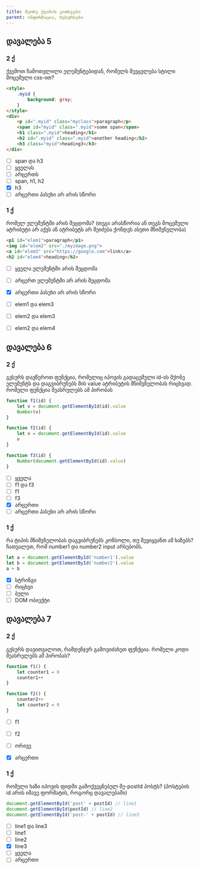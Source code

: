 ```yaml
---
title: მეორე ქვიზის კითხვები
parent: ინფორმაცია, რესურსები
---
```


## დავალება 5
### 2 ქ

ქვემოთ ჩამოთვლილი ელემენტებიდან, რომელს შეეცვლება სტილი მოცემული css-ით?

```html
<style>
	.myid {
		background: gray;
	}
</style>
<div>
	<p id=".myid" class="myclass">paragraph</p>
	<span id="myid" class=".myid">some span</span>
	<h1 class=".myid">heading</h1>
	<h2 id=".myid" class=".myid">another heading</h2>
	<h3 class="myid">heading3</h3>
</div>
```

- [ ] span და h3
- [ ] ყველას
- [ ] არცერთს
- [ ] span, h1, h2
- [x] h3
- [ ] არცერთი პასუხი არ არის სწორი

### 1 ქ
რომელ ელემენტში არის შეცდომა? (თეგი არასწორია ან თეგს მოცემული ატრიბუტი არ აქვს ან ატრიბუტს არ შეიძება ქონდეს ასეთი მნიშვნელობა)
```html
<p1 id="elem1">paragraph</p1>
<img id="elem2" src="./myimage.png">
<a id="elem3" src="https://google.com">link</a>
<h2 id="elem4">heading</h2>
```
- [ ] ყველა ელემენტში არის შეცდომა
- [ ] არცერთ ელემენტში არ არის შეცდომა
- [x] არცერთი პასუხი არ არის სწორი
- [ ] elem1 და elem3
- [ ] elem2 და elem3
- [ ] elem2 და elem4


## დავალება 6

### 2 ქ
გვსურს დავწეროთ ფუნქცია, რომელიც იპოვის გადაცემული id-ის მქონე ელემენტს და დაგვიბრუნებს მის value ატრიბუტის მნიშვნელობას რიცხვად. 
რომელი ფუნქცია შეასრულებს ამ პირობას
```js 
function f1(id) {
	let v = document.getElementById(id).value
	Number(v)
}

function f2(id) {
	let v = document.getElementById(id).value
	v
}

function f3(id) {
	Number(document.getElementById(id).value)
}
```
- [ ] ყველა
- [ ] f1 და f3
- [ ] f1
- [ ] f3
- [x] არცერთი
- [ ] არცერთი პასუხი არ არის სწორი

### 1 ქ
რა ტიპის მნიშვნელობას დაგვიბრუნებს კონსოლი, თუ შევიყვანთ ამ ხაზებს?
ჩათვალეთ, რომ number1 და number2 input არსებობს.
```js
let a = document.getElementById('number1').value
let b = document.getElementById('number2').value
a + b
```

- [x] სტრინგი
- [ ] რიცხვი
- [ ] ბული
- [ ] DOM ობიექტი

## დავალება 7

### 2 ქ
გვსურს დავითვალოთ, რამდენჯერ გამოვიძახეთ ფუნქცია. რომელი კოდი შეასრულებს ამ პირობას?
```js
function f1() {
	let counter1 = 0
	counter1++
}

function f2() {
	counter2++
	let counter2 = 0
}
```

- [ ] f1 
- [ ] f2
- [ ] ორივე
- [x] არცერთი



### 1 ქ
რომელი ხაზი იპოვის ფიდში გამოქვეყნებულ მე-postId პოსტს? (პოსტების id არის იმავე ფორმატის, როგორც დავალებაში)
```js
document.getElementById('post' + postId) // line1
document.getElementById(postId) // line2
document.getElementById('post-' + postId) // line3
```
- [ ] line1 და line3
- [ ] line1
- [ ] line2
- [x] line3
- [ ] ყველა
- [ ] არცერთი